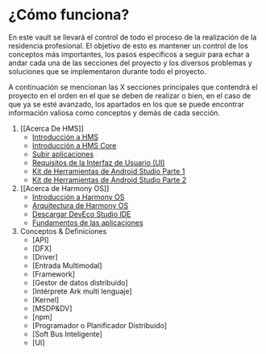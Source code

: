 
# ¿Cómo funciona?

En este vault se llevará el control de todo el proceso de la realización de la residencia profesional. El objetivo de esto es mantener un control de los conceptos más importantes, los pasos específicos a seguir para echar a andar cada una de las secciones del proyecto y los diversos problemas y soluciones que se implementaron durante todo el proyecto.

A continuación se mencionan las X secciones principales que contendrá el proyecto en el orden en el que se deben de realizar o bien, en el caso de que ya se esté avanzado, los apartados en los que se puede encontrar información valiosa como conceptos y demás de cada sección.

1.  [[Acerca De HMS]]
	- [Introducción a HMS](<../HMS/Introducción a HMS.md>)
	- [Introducción a HMS Core](<HMS/Introducción a HMS Core.md>)
	- [Subir aplicaciones](<HMS/Subir aplicaciones.md>)
	- [Requisitos de la Interfaz de Usuario (UI)](<HMS/Requisitos de la Interfaz de Usuario (UI).md>)
	- [Kit de Herramientas de Android Studio Parte 1](<HMS/Kit de Herramientas de Android Studio Parte 1.md>)
	- [Kit de Herramientas de Android Studio Parte 2](<HMS/Kit de Herramientas de Android Studio Parte 2>)
2.  [[Acerca de Harmony OS]]
	- [Introducción a Harmony OS](<HarmonyOS/Introducción a Harmony OS.md>)
	- [Arquitectura de Harmony OS](<HarmonyOS/Arquitectura de Harmony OS.md>)
	- [Descargar DevEco Studio IDE](<HarmonyOS/Descargar DevEco Studio IDE.md>)
	- [Fundamentos de las aplicaciones](<HarmonyOS/Fundamentos de las aplicaciones.md>)
3. Conceptos & Definiciones
	- [API]
	- [DFX]
	- [Driver]
	- [Entrada Multimodal]
	- [Framework]
	- [Gestor de datos distribuido]
	- [Intérprete Ark multi lenguaje]
	- [Kernel]
	- [MSDP&DV]
	- [npm]
	- [Programador o Planificador Distribuido]
	- [Soft Bus Inteligente]
	- [UI]




